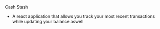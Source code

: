 Cash Stash

- A react application that allows you track your most recent transactions while updating your balance aswell
